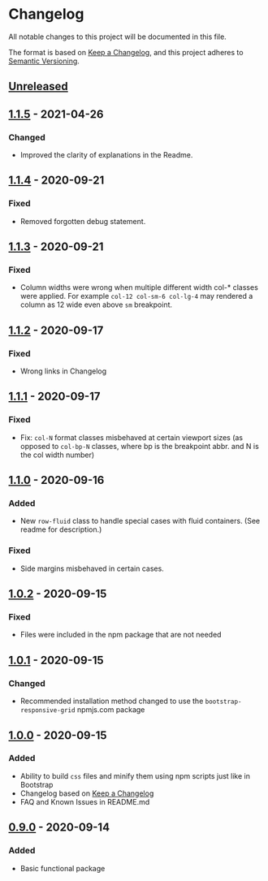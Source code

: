 # Changelog
All notable changes to this project will be documented in this file.

The format is based on [Keep a Changelog](https://keepachangelog.com/en/1.0.0/),
and this project adheres to [Semantic Versioning](https://semver.org/spec/v2.0.0.html).

## [Unreleased]

## [1.1.5] - 2021-04-26
### Changed
- Improved the clarity of explanations in the Readme.

## [1.1.4] - 2020-09-21
### Fixed
- Removed forgotten debug statement.

## [1.1.3] - 2020-09-21
### Fixed
- Column widths were wrong when multiple different width col-* classes were applied. For example `col-12 col-sm-6 col-lg-4` may rendered a column as 12 wide even above `sm` breakpoint.

## [1.1.2] - 2020-09-17
### Fixed
- Wrong links in Changelog

## [1.1.1] - 2020-09-17
### Fixed
- Fix: `col-N` format classes misbehaved at certain viewport sizes (as opposed to `col-bp-N` classes, where bp is the breakpoint abbr. and N is the col width number)

## [1.1.0] - 2020-09-16
### Added
- New `row-fluid` class to handle special cases with fluid containers. (See readme for description.)

### Fixed
- Side margins misbehaved in certain cases.

## [1.0.2] - 2020-09-15
### Fixed
- Files were included in the npm package that are not needed

## [1.0.1] - 2020-09-15
### Changed
- Recommended installation method changed to use the `bootstrap-responsive-grid` npmjs.com package

## [1.0.0] - 2020-09-15
### Added
- Ability to build `css` files and minify them using npm scripts just like in Bootstrap
- Changelog based on [Keep a Changelog](https://keepachangelog.com/en/1.0.0/)
- FAQ and Known Issues in README.md


## [0.9.0] - 2020-09-14
### Added
- Basic functional package

[Unreleased]: https://github.com/BenceSzalai/bootstrap-responsive-grid/compare/1.1.5...HEAD
[1.1.5]: https://github.com/BenceSzalai/bootstrap-responsive-grid/compare/1.1.4...1.1.5
[1.1.4]: https://github.com/BenceSzalai/bootstrap-responsive-grid/compare/1.1.3...1.1.4
[1.1.3]: https://github.com/BenceSzalai/bootstrap-responsive-grid/compare/1.1.2...1.1.3
[1.1.2]: https://github.com/BenceSzalai/bootstrap-responsive-grid/compare/1.1.1...1.1.2
[1.1.1]: https://github.com/BenceSzalai/bootstrap-responsive-grid/compare/1.1.0...1.1.1
[1.1.0]: https://github.com/BenceSzalai/bootstrap-responsive-grid/compare/1.0.2...1.1.0
[1.0.2]: https://github.com/BenceSzalai/bootstrap-responsive-grid/compare/1.0.1...1.0.2
[1.0.1]: https://github.com/BenceSzalai/bootstrap-responsive-grid/compare/1.0.0...1.0.1
[1.0.0]: https://github.com/BenceSzalai/bootstrap-responsive-grid/compare/0.9.0...1.0.0
[0.9.0]: https://github.com/BenceSzalai/bootstrap-responsive-grid/releases/tag/0.9.0
